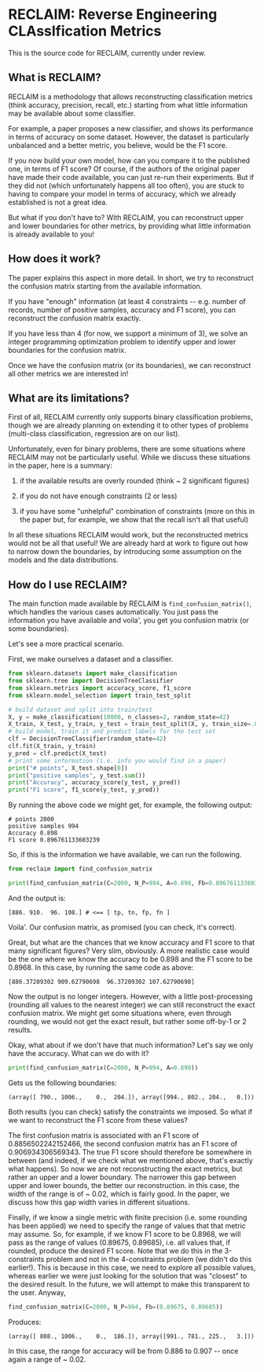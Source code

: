 # RECLAIM: Reverse Engineering CLAssIfication Metrics

This is the source code for RECLAIM, currently under review. 

## What is RECLAIM?

RECLAIM is a methodology that allows reconstructing classification metrics (think accuracy, precision, recall, etc.) starting from what little information may be available about some classifier. 

For example, a paper proposes a new classifier, and shows its performance in terms of accuracy on some dataset. However, the dataset is particularly unbalanced and a better metric, you believe, would be the F1 score. 

If you now build your own model, how can you compare it to the published one, in terms of F1 score? Of course, if the authors of the original paper have made their code available, you can just re-run their experiments. But if they did not (which unfortunately happens all too often), you are stuck to having to compare your model in terms of accuracy, which we already established is not a great idea. 

But what if you don't have to? With RECLAIM, you can reconstruct upper and lower boundaries for other metrics, by providing what little information is already available to you!

## How does it work?

The paper explains this aspect in more detail. In short, we try to reconstruct the confusion matrix starting from the available information.

If you have "enough" information (at least 4 constraints -- e.g. number of records, number of positive samples, accuracy and F1 score), you can reconstruct the confusion matrix exactly. 

If you have less than 4 (for now, we support a minimum of 3), we solve an integer programming optimization problem to identify upper and lower boundaries for the confusion matrix.

Once we have the confusion matrix (or its boundaries), we can reconstruct all other metrics we are interested in!

## What are its limitations?
First of all, RECLAIM currently only supports binary classification problems, though we are already planning on extending it to other types of problems (multi-class classification, regression are on our list).

Unfortunately, even for binary problems, there are some situations where RECLAIM may not be particularly useful. While we discuss these situations in the paper, here is a summary:

1. if the available results are overly rounded (think ~ 2 significant figures)

2. if you do not have enough constraints (2 or less)

3. if you have some "unhelpful" combination of constraints (more on this in the paper but, for example, we show that the recall isn't all that useful)

In all these situations RECLAIM would work, but the reconstructed metrics would not be all that useful! We are already hard at work to figure out how to narrow down the boundaries, by introducing some assumption on the models and the data distributions. 

## How do I use RECLAIM?
The main function made available by RECLAIM is `find_confusion_matrix()`, which handles the various cases automatically. You just pass the information you have available and voila', you get you confusion matrix (or some boundaries).

Let's see a more practical scenario.

First, we make ourselves a dataset and a classifier.

```python
from sklearn.datasets import make_classification
from sklearn.tree import DecisionTreeClassifier
from sklearn.metrics import accuracy_score, f1_score
from sklearn.model_selection import train_test_split

# build dataset and split into train/test
X, y = make_classification(10000, n_classes=2, random_state=42)
X_train, X_test, y_train, y_test = train_test_split(X, y, train_size=.8, random_state=42)
# build model, train it and predict labels for the test set
clf = DecisionTreeClassifier(random_state=42)
clf.fit(X_train, y_train)
y_pred = clf.predict(X_test)
# print some information (i.e. info you would find in a paper)
print("# points", X_test.shape[0])
print("positive samples", y_test.sum())
print("Accuracy", accuracy_score(y_test, y_pred))
print("F1 score", f1_score(y_test, y_pred))
```

By running the above code we might get, for example, the following output:
```
# points 2000
positive samples 994
Accuracy 0.898
F1 score 0.896761133603239
```
So, if this is the information we have available, we can run the following.

```python
from reclaim import find_confusion_matrix

print(find_confusion_matrix(C=2000, N_P=994, A=0.898, Fb=0.896761133603239))
```

And the output is:
```
[886. 910.  96. 108.] # <== [ tp, tn, fp, fn ]
```
Voila'. Our confusion matrix, as promised (you can check, it's correct). 

Great, but what are the chances that we know accuracy and F1 score to that many significant figures? Very slim, obviously. A more realistic case would be the one where we know the accuracy to be 0.898 and the F1 score to be 0.8968. In this case, by running the same code as above:
```
[886.37209302 909.62790698  96.37209302 107.62790698]
```
Now the output is no longer integers. However, with a little post-processing (rounding all values to the nearest integer) we can still reconstruct the exact confusion matrix. We might get some situations where, even through rounding, we would not get the exact result, but rather some off-by-1 or 2 results. 

Okay, what about if we don't have that much information? Let's say we only have the accuracy. What can we do with it?

```python
print(find_confusion_matrix(C=2000, N_P=994, A=0.898))
```

Gets us the following boundaries:

```
(array([ 790., 1006.,    0.,  204.]), array([994., 802., 204.,   0.]))
```
Both results (you can check) satisfy the constraints we imposed. So what if we want to reconstruct the F1 score from these values? 

The first confusion matrix is associated with an F1 score of 0.8856502242152466, the second confusion matrix has an F1 score of 0.906934306569343. The true F1 score should therefore be somewhere in between (and indeed, if we check what we mentioned above, that's exactly what happens). So now we are not reconstructing the exact metrics, but rather an upper and a lower boundary. The narrower this gap between upper and lower bounds, the better our reconstruction. in this case, the width of the range is of ~ 0.02, which is fairly good. In the paper, we discuss how this gap width varies in different situations. 

Finally, if we know a single metric with finite precision (i.e. some rounding has been applied) we need to specify the range of values that that metric may assume. So, for example, if we know F1 score to be 0.8968, we will pass as the range of values (0.89675, 0.89685), i.e. all values that, if rounded, produce the desired F1 score. Note that we do this in the 3-constraints problem and not in the 4-constraints problem (we didn't do this earlier!). This is because in this case, we need to explore all possible values, whereas earlier we were just looking for the solution that was "closest" to the desired result. In the future, we will attempt to make this transparent to the user. Anyway,

```python
find_confusion_matrix(C=2000, N_P=994, Fb=(0.89675, 0.89685))
```
Produces:
```
(array([ 808., 1006.,    0.,  186.]), array([991., 781., 225.,   3.]))
```
In this case, the range for accuracy will be from 0.886 to 0.907 -- once again a range of ~ 0.02. 